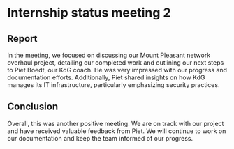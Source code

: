 # Internship status meeting 2

## Report

In the meeting, we focused on discussing our Mount Pleasant network overhaul project, detailing our completed work and outlining our next steps to Piet Boedt, our KdG coach. He was very impressed with our progress and documentation efforts. Additionally, Piet shared insights on how KdG manages its IT infrastructure, particularly emphasizing security practices.

## Conclusion

Overall, this was another positive meeting. We are on track with our project and have received valuable feedback from Piet. We will continue to work on our documentation and keep the team informed of our progress.
